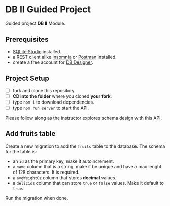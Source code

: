 # DB II Guided Project

Guided project **DB II** Module.

## Prerequisites

- [SQLite Studio](https://sqlitestudio.pl/index.rvt?act=download) installed.
- a REST client alike [Insomnia](https://insomnia.rest/download/) or [Postman](https://www.getpostman.com/downloads/) installed.
- create a free account for [DB Designer](https://dbdesigner.net).

## Project Setup

- [ ] fork and clone this repository.
- [ ] **CD into the folder** where you cloned **your fork**.
- [ ] type `npm i` to download dependencies.
- [ ] type `npm run server` to start the API.

Please follow along as the instructor explores schema design with this API.

## Add fruits table

Create a new migration to add the `fruits` table to the database. The schema for the table is:

- an `id` as the primary key, make it autoincrement.
- a `name` column that is a string, make it be unique and have a max lenght of 128 characters. It is required.
- a `avgWeightOz` column that stores **decimal** values.
- a `delicios` column that can store `true` or `false` values. Make it default to `true`.

Run the migration when done.
